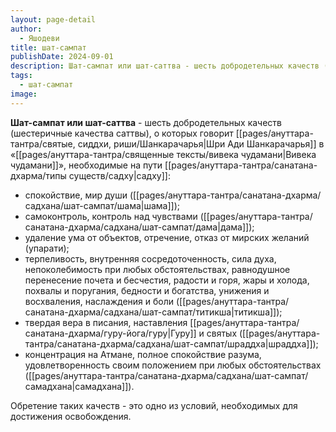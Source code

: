 ```yaml
---
layout: page-detail
author:
  - Яшодеви
title: шат-сампат
publishDate: 2024-09-01
description: Шат-сампат или шат-саттва - шесть добродетельных качеств (шестеричные качества саттвы), о которых говорит Шанкарачарья в «Вивека чудамани», необходимые на пути садху
tags:
  - шат-сампат
image:
---
```

**Шат-сампат или шат-саттва** - шесть добродетельных качеств (шестеричные качества саттвы), о которых говорит [[pages/ануттара-тантра/святые, сиддхи, риши/Шанкарачарья|Шри Ади Шанкарачарья]] в «[[pages/ануттара-тантра/священные тексты/вивека чудамани|Вивека чудамани]]», необходимые на пути [[pages/ануттара-тантра/санатана-дхарма/типы существ/садху|садху]]: 
- спокойствие, мир души ([[pages/ануттара-тантра/санатана-дхарма/садхана/шат-сампат/шама|шама]]); 
- самоконтроль, контроль над чувствами ([[pages/ануттара-тантра/санатана-дхарма/садхана/шат-сампат/дама|дама]]); 
- удаление ума от объектов, отречение, отказ от мирских желаний (упарати); 
- терпеливость, внутренняя сосредоточенность, сила духа, непоколебимость при любых обстоятельствах, равнодушное перенесение почета и бесчестия, радости и горя, жары и холода, похвалы и поругания, бедности и богатства, унижения и восхваления, наслаждения и боли ([[pages/ануттара-тантра/санатана-дхарма/садхана/шат-сампат/титикша|титикша]]); 
- твердая вера в писания, наставления [[pages/ануттара-тантра/санатана-дхарма/гуру-йога/гуру|Гуру]] и святых ([[pages/ануттара-тантра/санатана-дхарма/садхана/шат-сампат/шраддха|шраддха]]);
- концентрация на Атмане, полное спокойствие разума, удовлетворенность своим положением при любых обстоятельствах ([[pages/ануттара-тантра/санатана-дхарма/садхана/шат-сампат/самадхана|самадхана]]). 

Обретение таких качеств - это одно из условий, необходимых для достижения освобождения.

